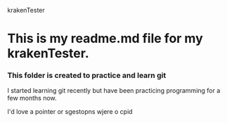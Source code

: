 krakenTester
# This is my readme.md file for my krakenTester.
### This folder is created to practice and learn git
I started learning git recently but have been practicing programming for a few months now. 

I'd love a pointer or sgestopns wjere o cpid